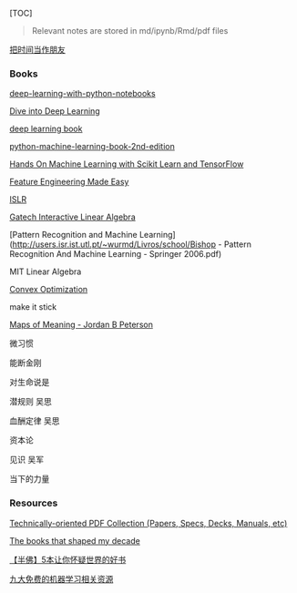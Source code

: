 [TOC]

> Relevant notes are stored in md/ipynb/Rmd/pdf files





[把时间当作朋友](https://github.com/xiaolai/time-as-a-friend)



### Books



[deep-learning-with-python-notebooks](https://github.com/fchollet/deep-learning-with-python-notebooks)

[Dive into Deep Learning](https://www.d2l.ai/index.html)

[deep learning book](https://www.deeplearningbook.org/)

[python-machine-learning-book-2nd-edition](https://github.com/rasbt/python-machine-learning-book-2nd-edition)

[Hands On Machine Learning with Scikit Learn and TensorFlow](https://github.com/ageron/handson-ml2)







[Feature Engineering Made Easy](https://github.com/PacktPublishing/Feature-Engineering-Made-Easy)

[ISLR](http://faculty.marshall.usc.edu/gareth-james/ISL/)

[Gatech Interactive Linear Algebra](http://textbooks.math.gatech.edu/ila/)

[Pattern Recognition and Machine Learning](http://users.isr.ist.utl.pt/~wurmd/Livros/school/Bishop - Pattern Recognition And Machine Learning - Springer  2006.pdf)

MIT Linear Algebra

[Convex Optimization](https://web.stanford.edu/~boyd/cvxbook/bv_cvxbook.pdf)









make it stick

[Maps of Meaning - Jordan B Peterson](https://www.bilibili.com/video/BV1xJ411W71s?p=4)

微习惯

能断金刚

对生命说是

潜规则 吴思

血酬定律 吴思

资本论

见识 吴军

当下的力量





### Resources



[Technically-oriented PDF Collection (Papers, Specs, Decks, Manuals, etc)](https://github.com/tpn/pdfs)

[The books that shaped my decade](https://huyenchip.com/2019/12/28/books-that-shaped-my-decade.html)

[【半佛】5本让你怀疑世界的好书](https://www.bilibili.com/video/BV1eZ4y1j7kw)

[九大免费的机器学习相关资源](https://mp.weixin.qq.com/s?__biz=MzUzMTEwODk0Ng==&mid=2247489536&idx=1&sn=00499595b1e0204b0b8751b292fc60c5&chksm=fa46dd3dcd31542bf488fced13e936c1a80d7c383fe53cad82a1f4c0c1af523725c34ab5415d&mpshare=1&scene=1&srcid=&sharer_sharetime=1577953919945&sharer_shareid=54d7b6bf73b347d381a7bff3f78b99d1&key=d2b333b7fb0e2b74aaee0caf1464640c1dcad925ccd350783d925dc8d533a9e9e8daaa336fd053b16b64291098f29532ee313a616ecc85f3b13f7e919912af545e4112322bfe384c1fe92e9130792223&ascene=1&uin=NzA3NTE3MTMz&devicetype=Windows+10&version=62070158&lang=en&exportkey=AwpGGnpLUVfBoRHUjRr2BnA%3D&pass_ticket=RjhCYX8%2BQ7Xl6PTD8rdIyfIW0nBEwVAhj%2FRezz6p4OkOZfIggHuqcuEvcUh9wBdn)

